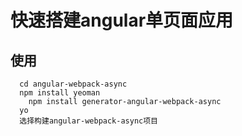 # 快速搭建angular单页面应用

## 使用
```
  cd angular-webpack-async
  npm install yeoman
 	npm install generator-angular-webpack-async
  yo
  选择构建angular-webpack-async项目
```
